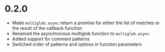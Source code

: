 # 0.2.0
* Made `multiglob.async` return a promise for either the list of matches or the result of the callback function
* Renamed the asynchronous multiglob function to `multiglob.async`
* Added support for comment patterns
* Switched order of patterns and options in function parameters
